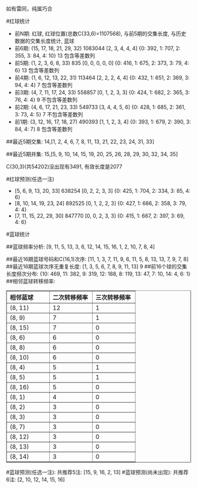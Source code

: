 <!-- 
.. title: 双色球2013115期(2013-10-01)数据分析报告
.. slug: slott-2013115-2013-10-01-report
.. date: 2013-10-02 08:00:00 UTC+08:00
.. tags: Lottery
.. link: 
.. description: 
.. type: text
-->

如有雷同，纯属巧合

<!-- TEASER_END-->

#红球统计

- 前N期: 红球, 红球位置(总数C(33,6)=1107568), 与前5期的交集长度, 与历史数据的交集长度统计, 蓝球
- 前6期: (15, 17, 18, 21, 29, 32) 1083044 [2, 3, 4, 4, 4] {0: 392, 1: 707, 2: 355, 3: 84, 4: 10} 13 包含等差数列
- 前5期: (1, 2, 3, 6, 8, 33) 835 [0, 0, 0, 0, 0] {0: 416, 1: 675, 2: 373, 3: 79, 4: 6} 13 包含等差数列
- 前4期: (1, 6, 12, 13, 22, 31) 113464 [2, 2, 2, 4, 4] {0: 432, 1: 651, 2: 369, 3: 94, 4: 4} 7 包含等差数列
- 前3期: (4, 7, 11, 17, 24, 33) 558857 [0, 1, 2, 3, 3] {0: 424, 1: 682, 2: 365, 3: 76, 4: 4} 9 不包含等差数列
- 前2期: (4, 6, 17, 21, 23, 33) 549733 [3, 4, 4, 5, 6] {0: 428, 1: 685, 2: 361, 3: 73, 4: 5} 7 不包含等差数列
- 前1期: (3, 12, 16, 17, 18, 27) 490393 [1, 1, 2, 3, 4] {0: 393, 1: 679, 2: 390, 3: 84, 4: 7} 8 包含等差数列

##最近5期交集:
14,[1, 2, 4, 6, 7, 8, 11, 13, 21, 22, 23, 24, 31, 33]

##最近5期并集:
15,[5, 9, 10, 14, 15, 19, 20, 25, 26, 28, 29, 30, 32, 34, 35]

C(30,3)(共54202)没出现有3491, 
有效长度是2077

#红球预测(任选一注)

- [5, 6, 9, 13, 20, 33] 638254 [0, 2, 2, 3, 3] {0: 425, 1: 704, 2: 334, 3: 85, 4: 6}
- [8, 10, 14, 19, 23, 24] 892525 [0, 1, 2, 2, 3] {0: 427, 1: 686, 2: 358, 3: 79, 4: 4}
- [7, 11, 15, 22, 29, 30] 847770 [0, 0, 2, 3, 3] {0: 415, 1: 667, 2: 397, 3: 69, 4: 6}

#蓝球统计

##蓝球频率分析:
[9, 11, 5, 13, 3, 6, 12, 14, 15, 16, 1, 2, 10, 7, 8, 4]

##最近16期蓝球号码和C(16,1)次序:
[11, 1, 3, 7, 11, 9, 6, 11, 5, 8, 13, 13, 7, 9, 7, 8]
##最近16期蓝球次序无重复长度:
[1, 3, 5, 6, 7, 8, 9, 11, 13] 9
##前16个球的交集长度频次分布:
{10: 469, 11: 382, 9: 319, 12: 188, 8: 119, 13: 47, 7: 10, 14: 4, 6: 1}
##相邻蓝球转移频率:
<table border="1" class="table table-striped dataframe">
  <thead>
    <tr style="text-align: left;">
      <th style="min-width: 100px;">相邻蓝球</th>
      <th style="min-width: 100px;">二次转移频率</th>
      <th style="min-width: 100px;">三次转移频率</th>
    </tr>
  </thead>
  <tbody>
    <tr>
      <td> (8, 11)</td>
      <td> 12</td>
      <td> 1</td>
    </tr>
    <tr>
      <td>  (8, 9)</td>
      <td>  7</td>
      <td> 1</td>
    </tr>
    <tr>
      <td> (8, 15)</td>
      <td>  7</td>
      <td> 0</td>
    </tr>
    <tr>
      <td>  (8, 6)</td>
      <td>  6</td>
      <td> 0</td>
    </tr>
    <tr>
      <td>  (8, 8)</td>
      <td>  6</td>
      <td> 0</td>
    </tr>
    <tr>
      <td> (8, 10)</td>
      <td>  6</td>
      <td> 0</td>
    </tr>
    <tr>
      <td>  (8, 4)</td>
      <td>  5</td>
      <td> 1</td>
    </tr>
    <tr>
      <td>  (8, 5)</td>
      <td>  5</td>
      <td> 1</td>
    </tr>
    <tr>
      <td> (8, 16)</td>
      <td>  5</td>
      <td> 0</td>
    </tr>
    <tr>
      <td>  (8, 1)</td>
      <td>  4</td>
      <td> 0</td>
    </tr>
    <tr>
      <td>  (8, 2)</td>
      <td>  3</td>
      <td> 0</td>
    </tr>
    <tr>
      <td>  (8, 3)</td>
      <td>  3</td>
      <td> 0</td>
    </tr>
    <tr>
      <td>  (8, 7)</td>
      <td>  3</td>
      <td> 0</td>
    </tr>
    <tr>
      <td> (8, 12)</td>
      <td>  3</td>
      <td> 0</td>
    </tr>
    <tr>
      <td> (8, 13)</td>
      <td>  3</td>
      <td> 0</td>
    </tr>
    <tr>
      <td> (8, 14)</td>
      <td>  3</td>
      <td> 0</td>
    </tr>
  </tbody>
</table>
#蓝球预测(任选一注):
共推荐5注: [15, 9, 16, 2, 13]
#蓝球预测(尚未出现):
共推荐6注: [2, 10, 12, 14, 15, 16]

